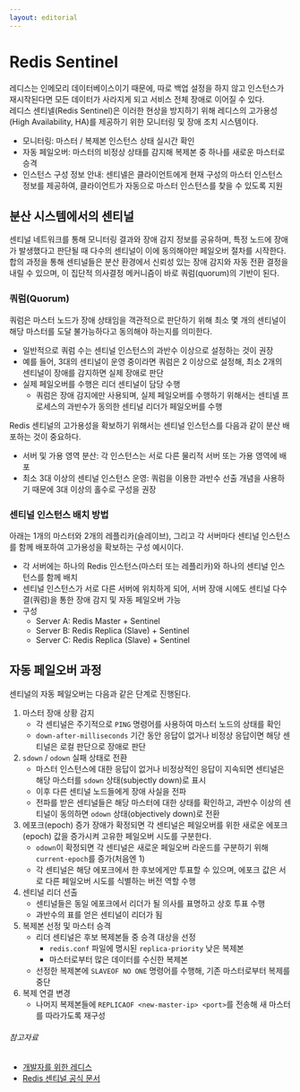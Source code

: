 ```yaml
---
layout: editorial
---
```


# Redis Sentinel

레디스는 인메모리 데이터베이스이기 때문에, 따로 백업 설정을 하지 않고 인스턴스가 재시작된다면 모든 데이터가 사라지게 되고 서비스 전체 장애로 이어질 수 있다.  
레디스 센티넬(Redis Sentinel)은 이러한 현상을 방지하기 위해 레디스의 고가용성(High Availability, HA)를 제공하기 위한 모니터링 및 장애 조치 시스템이다.

- 모니터링: 마스터 / 복제본 인스턴스 상태 실시간 확인
- 자동 페일오버: 마스터의 비정상 상태를 감지해 복제본 중 하나를 새로운 마스터로 승격
- 인스턴스 구성 정보 안내: 센티넬은 클라이언트에게 현재 구성의 마스터 인스턴스 정보를 제공하여, 클라이언트가 자동으로 마스터 인스턴스를 찾을 수 있도록 지원

## 분산 시스템에서의 센티널

센티널 네트워크를 통해 모니터링 결과와 장애 감지 정보를 공유하며, 특정 노드에 장애가 발생했다고 판단될 때 다수의 센티널이 이에 동의해야만 페일오버 절차를 시작한다.  
합의 과정을 통해 센티널들은 분산 환경에서 신뢰성 있는 장애 감지와 자동 전환 결정을 내릴 수 있으며, 이 집단적 의사결정 메커니즘이 바로 쿼럼(quorum)의 기반이 된다.

### 쿼럼(Quorum)

쿼럼은 마스터 노드가 장애 상태임을 객관적으로 판단하기 위해 최소 몇 개의 센티널이 해당 마스터를 도달 불가능하다고 동의해야 하는지를 의미한다.

- 일반적으로 쿼럼 수는 센티널 인스턴스의 과반수 이상으로 설정하는 것이 권장
- 예를 들어, 3대의 센티널이 운영 중이라면 쿼럼은 2 이상으로 설정해, 최소 2개의 센티널이 장애를 감지하면 실제 장애로 판단
- 실제 페일오버를 수행은 리더 센티널이 담당 수행
    - 쿼럼은 장애 감지에만 사용되며, 실제 페일오버를 수행하기 위해서는 센티넬 프로세스의 과반수가 동의한 센티널 리더가 페일오버를 수행

Redis 센티널의 고가용성을 확보하기 위해서는 센티널 인스턴스를 다음과 같이 분산 배포하는 것이 중요하다.

- 서버 및 가용 영역 분산: 각 인스턴스는 서로 다른 물리적 서버 또는 가용 영역에 배포
- 최소 3대 이상의 센티널 인스턴스 운영: 쿼럼을 이용한 과반수 선출 개념을 사용하기 때문에 3대 이상의 홀수로 구성을 권장

### 센티널 인스턴스 배치 방법

아래는 1개의 마스터와 2개의 레플리카(슬레이브), 그리고 각 서버마다 센티널 인스턴스를 함께 배포하여 고가용성을 확보하는 구성 예시이다.

- 각 서버에는 하나의 Redis 인스턴스(마스터 또는 레플리카)와 하나의 센티널 인스턴스를 함께 배치
- 센티널 인스턴스가 서로 다른 서버에 위치하게 되어, 서버 장애 시에도 센티널 다수결(쿼럼)을 통한 장애 감지 및 자동 페일오버 가능
- 구성
    - Server A: Redis Master + Sentinel
    - Server B: Redis Replica (Slave) + Sentinel
    - Server C: Redis Replica (Slave) + Sentinel

## 자동 페일오버 과정

센티널의 자동 페일오버는 다음과 같은 단계로 진행된다.

1. 마스터 장애 상황 감지
    - 각 센티널은 주기적으로 `PING` 명령어를 사용하여 마스터 노드의 상태를 확인
    - `down-after-milliseconds` 기간 동안 응답이 없거나 비정상 응답이면 해당 센티널은 로컬 판단으로 장애로 판단
2. `sdown` / `odown` 실패 상태로 전환
    - 마스터 인스턴스에 대한 응답이 없거나 비정상적인 응답이 지속되면 센티널은 해당 마스터를 `sdown` 상태(subjectly down)로 표시
    - 이후 다른 센티널 노드들에게 장애 사실을 전파
    - 전파를 받은 센티널들은 해당 마스터에 대한 상태를 확인하고, 과반수 이상의 센티널이 동의하면 `odown` 상태(objectively down)로 전환
3. 에포크(epoch) 증가
   장애가 확정되면 각 센티널은 페일오버를 위한 새로운 에포크(epoch) 값을 증가시켜 고유한 페일오버 시도를 구분한다.
    - `odown`이 확정되면 각 센티널은 새로운 페일오버 라운드를 구분하기 위해 `current-epoch`를 증가(처음엔 1)
    - 각 센티널은 해당 에포크에서 한 후보에게만 투표할 수 있으며, 에포크 값은 서로 다른 페일오버 시도를 식별하는 버전 역할 수행
4. 센티널 리더 선출
    - 센티널들은 동일 에포크에서 리더가 될 의사를 표명하고 상호 투표 수행
    - 과반수의 표를 얻은 센티널이 리더가 됨
5. 복제본 선정 및 마스터 승격
    - 리더 센티널은 후보 복제본들 중 승격 대상을 선정
        - `redis.conf` 파일에 명시된 `replica-priority` 낮은 복제본
        - 마스터로부터 많은 데이터를 수신한 복제본
    - 선정한 복제본에 `SLAVEOF NO ONE` 명령어를 수행해, 기존 마스터로부터 복제를 중단
6. 복제 연결 변경
    - 나머지 복제본들에 `REPLICAOF <new-master-ip> <port>`를 전송해 새 마스터를 따라가도록 재구성


###### 참고자료

- [개발자를 위한 레디스](https://kobic.net/book/bookInfo/view.do?isbn=9791161757926)
- [Redis 센티널 공식 문서](https://redis.io/docs/latest/operate/oss_and_stack/management/sentinel)